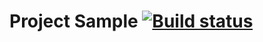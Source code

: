 # Project Sample [![Build status](https://ci.appveyor.com/api/projects/status/5xm53l7ka4f3ilcc?svg=true)](https://ci.appveyor.com/project/KrisDroopy/postmanecho)